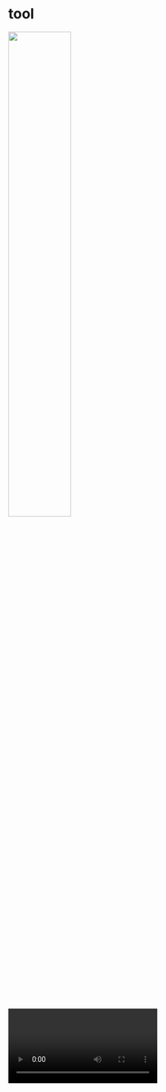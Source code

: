 # tool
[<img src="https://i.ytimg.com/vi/Hc79sDi3f0U/maxresdefault.jpg" width="50%">](https://www.youtube.com/watch?v=Hc79sDi3f0U "Now in Android: 55")

![Video](https://github-production-user-asset-6210df.s3.amazonaws.com/78548938/245328089-367d616d-9937-4350-8d5d-76292aa35490.mp4)
